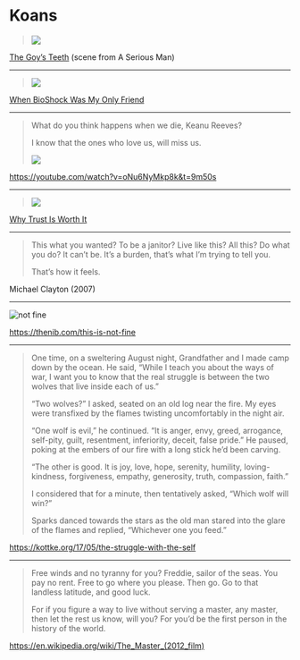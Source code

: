 # Koans

> ![](https://i.vimeocdn.com/video/486675612.jpg)

[The Goy’s Teeth](//vimeo.com/104193227) (scene from A Serious Man)

---

> ![](https://i.ytimg.com/vi/Cr0UYNKmrUs/mqdefault.jpg)

[When BioShock Was My Only Friend](//youtube.com/watch?v=Cr0UYNKmrUs)

---

> What do you think happens when we die, Keanu Reeves?
>
> I know that the ones who love us, will miss us.
>
> ![](https://i.ytimg.com/vi/oNu6NyMkp8k/mqdefault.jpg)

<https://youtube.com/watch?v=oNu6NyMkp8k&t=9m50s>

---

> ![](https://i.ytimg.com/vi/cWypWe9UAhQ/sddefault.jpg)

[Why Trust Is Worth It](//youtube.com/watch?v=cWypWe9UAhQ)

---

> This what you wanted? To be a janitor? Live like this? All this? Do what you
> do? It can’t be. It’s a burden, that’s what I’m trying to tell you.
>
> That’s how it feels.

Michael Clayton (2007)

---

![not fine](http://thenib.imgix.net/usq/f0319a6d-b26e-4a05-85db-8d15fda58fbd/this-is-not-fine-12-90861a.png)

<https://thenib.com/this-is-not-fine>

---

> One time, on a sweltering August night, Grandfather and I made camp down by
> the ocean. He said, “While I teach you about the ways of war, I want you to
> know that the real struggle is between the two wolves that live inside each
> of us.”
>
> “Two wolves?” I asked, seated on an old log near the fire. My eyes were
> transfixed by the flames twisting uncomfortably in the night air.
>
> “One wolf is evil,” he continued. “It is anger, envy, greed, arrogance,
> self-pity, guilt, resentment, inferiority, deceit, false pride.” He paused,
> poking at the embers of our fire with a long stick he’d been carving.
>
> “The other is good. It is joy, love, hope, serenity, humility,
> loving-kindness, forgiveness, empathy, generosity, truth, compassion,
> faith.”
>
> I considered that for a minute, then tentatively asked, “Which wolf will
> win?”
>
> Sparks danced towards the stars as the old man stared into the glare of the
> flames and replied, “Whichever one you feed.”

<https://kottke.org/17/05/the-struggle-with-the-self>

---

> Free winds and no tyranny for you? Freddie, sailor of the seas. You pay no
> rent. Free to go where you please. Then go. Go to that landless latitude,
> and good luck.
>
> For if you figure a way to live without serving a master, any master, then
> let the rest us know, will you? For you’d be the first person in the history
> of the world.

<https://en.wikipedia.org/wiki/The_Master_(2012_film)>
